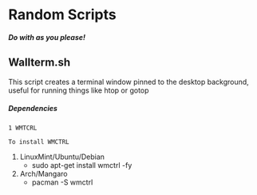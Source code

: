 # Random Scripts
##### Do with as you please!

## Wallterm.sh

This script creates a terminal window pinned to the desktop background, useful for running things like htop or gotop

##### Dependencies
~~~
1 WMTCRL

To install WMCTRL
~~~
1. LinuxMint/Ubuntu/Debian
    * sudo apt-get install wmctrl -fy
2. Arch/Mangaro
    * pacman -S wmctrl